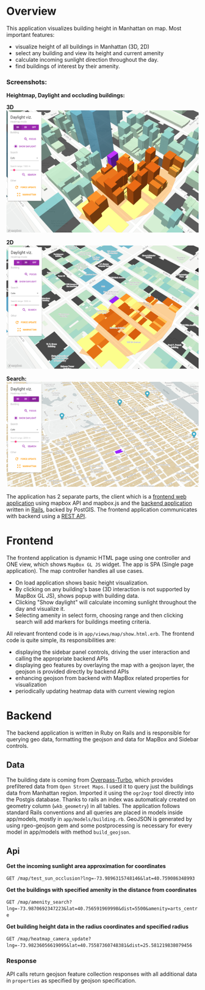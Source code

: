 
# Overview

This application visualizes building height in Manhattan on map. Most important features:
- visualize height of all buildings in Manhattan (3D, 2D)
- select any building and view its height and current amenity
- calculate incoming sunlight direction throughout the day. 
- find buildings of interest by their amenity.

### Screenshots:

**Heightmap, Daylight and occluding buildings:**

**3D**
![Screenshot](Screenshot_1.png)

**2D**
![Screenshot](Screenshot_2.png)

**Search:**
![Screenshot](Screenshot_3.png)

The application has 2 separate parts, the client which is a [frontend web application](#frontend) using mapbox API and mapbox.js and the [backend application](#backend) written in [Rails](http://rubyonrails.org/), backed by PostGIS. The frontend application communicates with backend using a [REST API](#api).

# Frontend

The frontend application is dynamic HTML page using one controller and ONE view, which shows `MapBox GL JS` widget. The app is SPA (Single page application). The map controller handles all use cases.
- On load application shows basic height visualization.
- By clicking on any building's base (3D interaction is not supported by MapBox GL JS), shows popup with building data.
- Clicking "Show daylight" will calculate incoming sunlight throughout the day and visualize it.
- Selecting amenity in select form, choosing range and then clicking search will add markers for buildings meeting criteria.

All relevant frontend code is in `app/views/map/show.html.erb`. The frontend code is quite simple, its responsibilities are:

- displaying the sidebar panel controls, driving the user interaction and calling the appropriate backend APIs
- displaying geo features by overlaying the map with a geojson layer, the geojson is provided directly by backend APIs
- enhancing geojson from backend with MapBox related properties for visualization
- periodically updating heatmap data with current viewing region

# Backend

The backend application is written in Ruby on Rails and is responsible for querying geo data, formatting the geojson and data for MapBox and Sidebar controls.

## Data

The building date is coming from [Overpass-Turbo](http://overpass-turbo.eu/), which provides prefiltered data from `Open Street Maps`. I used it to query just the buildings data from Manhattan region. Imported it using the `ogr2ogr` tool directly into the Postgis database. Thanks to rails an index was automaticaly created on geometry column (`wkb_geometry`) in all tables. The application follows standard Rails conventions and all queries are placed in models inside app/models, mostly in `app/models/building.rb`. GeoJSON is generated by using rgeo-geojson gem and some postprocessing is necessary for every model in app/models with method `build_geojson`.

## Api

**Get the incoming sunlight area approximation for coordinates**

`GET /map/test_sun_occlusion?lng=-73.9896315748146&lat=40.759086348993`

**Get the buildings with specified amenity in the distance from coordinates**

`GET /map/amenity_search?lng=-73.9870692347223&lat=40.756591969998&dist=5500&amenity=arts_centre`

**Get building height data in the radius coordinates and specified radius**

`GET /map/heatmap_camera_update?lng=-73.98236056619095&lat=40.75587360748381&dist=25.581219838079456`

### Response

API calls return geojson feature collection responses with all additional data in `properties` as specified by geojson specification.